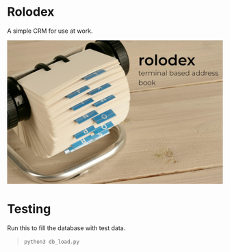 # Rolodex

A simple CRM for use at work.

![rolodex](./rolodex.png)

# Testing

Run this to fill the database with test data.

> `python3 db_load.py`
